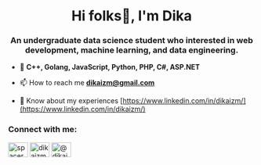 <h1 align="center">Hi folks👋, I'm Dika</h1>
<h3 align="center">An undergraduate data science student who interested in web development, machine learning, and data engineering.</h3>

- 🌱 **C++, Golang, JavaScript, Python, PHP, C#, ASP.NET**

- 📫 How to reach me **dikaizm@gmail.com**

- 📄 Know about my experiences [https://www.linkedin.com/in/dikaizm/](https://www.linkedin.com/in/dikaizm/)

<h3 align="left">Connect with me:</h3>
<p align="left">
<a href="https://twitter.com/spacerocc" target="blank"><img align="center" src="https://raw.githubusercontent.com/rahuldkjain/github-profile-readme-generator/master/src/images/icons/Social/twitter.svg" alt="spacerocc" height="30" width="40" /></a>
<a href="https://linkedin.com/in/dikaizm" target="blank"><img align="center" src="https://raw.githubusercontent.com/rahuldkjain/github-profile-readme-generator/master/src/images/icons/Social/linked-in-alt.svg" alt="dikaizm" height="30" width="40" /></a>
<a href="https://medium.com/@dikaizm" target="blank"><img align="center" src="https://raw.githubusercontent.com/rahuldkjain/github-profile-readme-generator/master/src/images/icons/Social/medium.svg" alt="@dikaizm" height="30" width="40" /></a>
</p>
